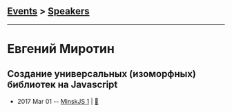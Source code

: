## [Events](../README.md) > [Speakers](../speakers.md)
---

# Евгений Миротин

## Создание универсальных (изоморфных) библиотек на Javascript
- 2017 Mar 01 -- [MinskJS 1](https://www.youtube.com/watch?v=vTSapALmvKY)  | [:notebook:](https://docs.google.com/presentation/d/1uFxB3eb_9b7IqWkl_RFWtjKkD58J8nB4jUCjYjeQPqI/pub?start=false&loop=false&delayms=5000&slide=id.p)  
